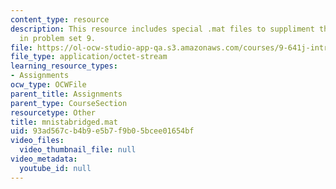 ```yaml
---
content_type: resource
description: This resource includes special .mat files to suppliment the contents
  in problem set 9.
file: https://ol-ocw-studio-app-qa.s3.amazonaws.com/courses/9-641j-introduction-to-neural-networks-spring-2005/93ad567cb4b9e5b7f9b05bcee01654bf_mnistabridged.mat
file_type: application/octet-stream
learning_resource_types:
- Assignments
ocw_type: OCWFile
parent_title: Assignments
parent_type: CourseSection
resourcetype: Other
title: mnistabridged.mat
uid: 93ad567c-b4b9-e5b7-f9b0-5bcee01654bf
video_files:
  video_thumbnail_file: null
video_metadata:
  youtube_id: null
---
```

